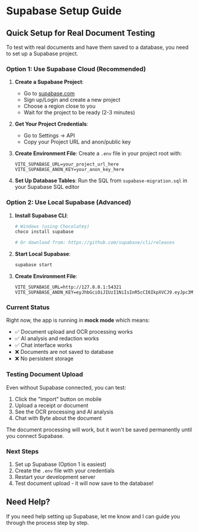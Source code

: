 # Supabase Setup Guide

## Quick Setup for Real Document Testing

To test with real documents and have them saved to a database, you need to set up a Supabase project.

### Option 1: Use Supabase Cloud (Recommended)

1. **Create a Supabase Project**:
   - Go to [supabase.com](https://supabase.com)
   - Sign up/Login and create a new project
   - Choose a region close to you
   - Wait for the project to be ready (2-3 minutes)

2. **Get Your Project Credentials**:
   - Go to Settings → API
   - Copy your Project URL and anon/public key

3. **Create Environment File**:
   Create a `.env` file in your project root with:
   ```
   VITE_SUPABASE_URL=your_project_url_here
   VITE_SUPABASE_ANON_KEY=your_anon_key_here
   ```

4. **Set Up Database Tables**:
   Run the SQL from `supabase-migration.sql` in your Supabase SQL editor

### Option 2: Use Local Supabase (Advanced)

1. **Install Supabase CLI**:
   ```bash
   # Windows (using Chocolatey)
   choco install supabase

   # Or download from: https://github.com/supabase/cli/releases
   ```

2. **Start Local Supabase**:
   ```bash
   supabase start
   ```

3. **Create Environment File**:
   ```
   VITE_SUPABASE_URL=http://127.0.0.1:54321
   VITE_SUPABASE_ANON_KEY=eyJhbGciOiJIUzI1NiIsInR5cCI6IkpXVCJ9.eyJpc3MiOiJzdXBhYmFzZS1kZW1vIiwicm9sZSI6ImFub24iLCJleHAiOjE5ODM4MTI5OTZ9.CRXP1A7WOeoJeXxjNni43kdQwgnWNReilDMblYTn_I0
   ```

### Current Status

Right now, the app is running in **mock mode** which means:
- ✅ Document upload and OCR processing works
- ✅ AI analysis and redaction works  
- ✅ Chat interface works
- ❌ Documents are not saved to database
- ❌ No persistent storage

### Testing Document Upload

Even without Supabase connected, you can test:
1. Click the "Import" button on mobile
2. Upload a receipt or document
3. See the OCR processing and AI analysis
4. Chat with Byte about the document

The document processing will work, but it won't be saved permanently until you connect Supabase.

### Next Steps

1. Set up Supabase (Option 1 is easiest)
2. Create the `.env` file with your credentials
3. Restart your development server
4. Test document upload - it will now save to the database!

## Need Help?

If you need help setting up Supabase, let me know and I can guide you through the process step by step.
